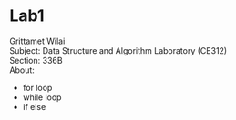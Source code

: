 # Lab1
Grittamet Wilai  
Subject: Data Structure and Algorithm Laboratory (CE312)  
Section: 336B  
About:  
  - for loop  
  - while loop  
  - if else  
